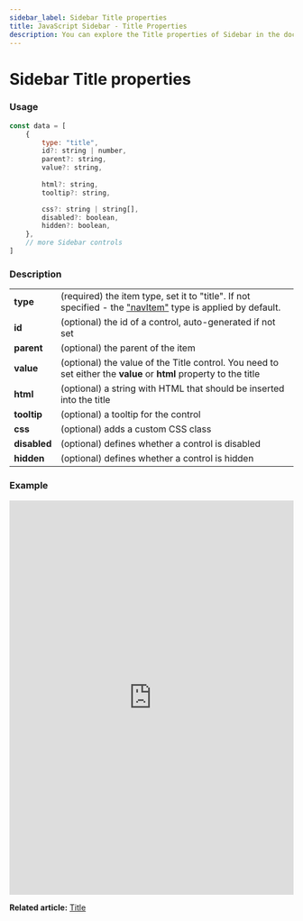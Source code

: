 ```yaml
---
sidebar_label: Sidebar Title properties
title: JavaScript Sidebar - Title Properties 
description: You can explore the Title properties of Sidebar in the documentation of the DHTMLX JavaScript UI library. Browse developer guides and API reference, try out code examples and live demos, and download a free 30-day evaluation version of DHTMLX Suite.
---
```


# Sidebar Title properties

### Usage

~~~js
const data = [
    {
        type: "title",
        id?: string | number,
        parent?: string,
        value?: string,
    
        html?: string,
        tooltip?: string,

        css?: string | string[],
        disabled?: boolean,
        hidden?: boolean,
    },
    // more Sidebar controls
]
~~~

### Description

<table>
    <tbody>
        <tr>
            <td><b>type</b></td>
            <td>(required) the item type, set it to "title". If not specified - the <a href="../../navitem">"navItem"</a> type is applied by default.</td>
        </tr>
        <tr>
            <td><b>id</b></td>
            <td>(optional) the id of a control, auto-generated if not set</td>
        </tr>
        <tr>
            <td><b>parent</b></td>
            <td>(optional) the parent of the item</td>
        </tr>
        <tr>
            <td><b>value</b></td>
            <td>(optional) the value of the Title control. You need to set either the <b>value</b> or <b>html</b> property to the title</td>
        </tr>
        <tr>
            <td><b>html</b></td>
            <td>(optional) a string with HTML that should be inserted into the title</td>
        </tr>
        <tr>
            <td><b>tooltip</b></td>
            <td>(optional) a tooltip for the control</td>
        </tr>
        <tr>
            <td><b>css</b></td>
            <td>(optional) adds a custom CSS class</td>
        </tr>
        <tr>
            <td><b>disabled</b></td>
            <td>(optional) defines whether a control is disabled</td>
        </tr>
        <tr>
            <td><b>hidden</b></td>
            <td>(optional) defines whether a control is hidden</td>
        </tr>
    </tbody>
</table>

### Example

<iframe src="https://snippet.dhtmlx.com/xb6av4qj?mode=js" frameborder="0" class="snippet_iframe" width="100%" height="700"></iframe>

**Related article:** [Title](sidebar/title.md)